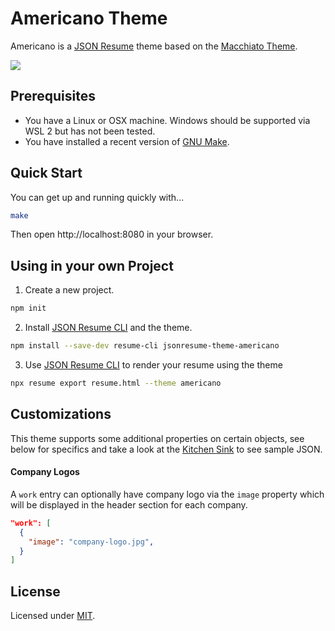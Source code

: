 # Americano Theme

Americano is a [JSON Resume](https://jsonresume.org/) theme based on the [Macchiato Theme](https://github.com/biosan/jsonresume-theme-macchiato).

![](https://github.com/NuclearRedeye/jsonresume-theme-americano/blob/master/preview.gif)

## Prerequisites

* You have a Linux or OSX machine. Windows should be supported via WSL 2 but has not been tested.
* You have installed a recent version of [GNU Make](https://www.gnu.org/software/make/).

## Quick Start

You can get up and running quickly with...

```sh
make
```

Then open http://localhost:8080 in your browser.

## Using in your own Project

1. Create a new project.
  ```sh
  npm init
  ```

2. Install [JSON Resume CLI](https://jsonresume.org/) and the theme.
  ```sh
  npm install --save-dev resume-cli jsonresume-theme-americano
  ```

3. Use [JSON Resume CLI](https://jsonresume.org/) to render your resume using the theme
  ```sh
  npx resume export resume.html --theme americano
  ```

## Customizations

This theme supports some additional properties on certain objects, see below for specifics and take a look at the [Kitchen Sink](./test/kitchen-sink.json) to see sample JSON. 

#### Company Logos

A `work` entry can optionally have company logo via the `image` property which will be displayed in the header section for each company.

```json
"work": [
  {
    "image": "company-logo.jpg",
  }
]
```

## License

Licensed under [MIT](https://choosealicense.com/licenses/mit/).

